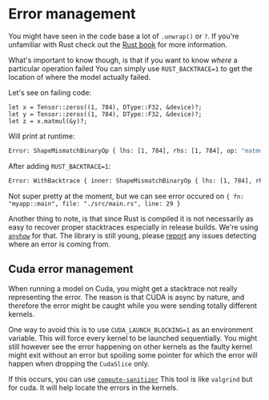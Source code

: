 # Error management

You might have seen in the code base a lot of `.unwrap()` or `?`.
If you're unfamiliar with Rust check out the [Rust book](https://doc.rust-lang.org/book/ch09-02-recoverable-errors-with-result.html)
for more information.

What's important to know though, is that if you want to know *where* a particular operation failed
You can simply use `RUST_BACKTRACE=1` to get the location of where the model actually failed.

Let's see on failing code:

```rust,ignore
let x = Tensor::zeros((1, 784), DType::F32, &device)?;
let y = Tensor::zeros((1, 784), DType::F32, &device)?;
let z = x.matmul(&y)?;
```

Will print at runtime:

```bash
Error: ShapeMismatchBinaryOp { lhs: [1, 784], rhs: [1, 784], op: "matmul" }
``` 


After adding `RUST_BACKTRACE=1`:


```bash
Error: WithBacktrace { inner: ShapeMismatchBinaryOp { lhs: [1, 784], rhs: [1, 784], op: "matmul" }, backtrace: Backtrace [{ fn: "candle::error::Error::bt", file: "/home/nicolas/.cargo/git/checkouts/candle-5bb8ef7e0626d693/f291065/candle-core/src/error.rs", line: 200 }, { fn: "candle::tensor::Tensor::matmul", file: "/home/nicolas/.cargo/git/checkouts/candle-5bb8ef7e0626d693/f291065/candle-core/src/tensor.rs", line: 816 }, { fn: "myapp::main", file: "./src/main.rs", line: 29 }, { fn: "core::ops::function::FnOnce::call_once", file: "/rustc/8ede3aae28fe6e4d52b38157d7bfe0d3bceef225/library/core/src/ops/function.rs", line: 250 }, { fn: "std::sys_common::backtrace::__rust_begin_short_backtrace", file: "/rustc/8ede3aae28fe6e4d52b38157d7bfe0d3bceef225/library/std/src/sys_common/backtrace.rs", line: 135 }, { fn: "std::rt::lang_start::{{closure}}", file: "/rustc/8ede3aae28fe6e4d52b38157d7bfe0d3bceef225/library/std/src/rt.rs", line: 166 }, { fn: "core::ops::function::impls::<impl core::ops::function::FnOnce<A> for &F>::call_once", file: "/rustc/8ede3aae28fe6e4d52b38157d7bfe0d3bceef225/library/core/src/ops/function.rs", line: 284 }, { fn: "std::panicking::try::do_call", file: "/rustc/8ede3aae28fe6e4d52b38157d7bfe0d3bceef225/library/std/src/panicking.rs", line: 500 }, { fn: "std::panicking::try", file: "/rustc/8ede3aae28fe6e4d52b38157d7bfe0d3bceef225/library/std/src/panicking.rs", line: 464 }, { fn: "std::panic::catch_unwind", file: "/rustc/8ede3aae28fe6e4d52b38157d7bfe0d3bceef225/library/std/src/panic.rs", line: 142 }, { fn: "std::rt::lang_start_internal::{{closure}}", file: "/rustc/8ede3aae28fe6e4d52b38157d7bfe0d3bceef225/library/std/src/rt.rs", line: 148 }, { fn: "std::panicking::try::do_call", file: "/rustc/8ede3aae28fe6e4d52b38157d7bfe0d3bceef225/library/std/src/panicking.rs", line: 500 }, { fn: "std::panicking::try", file: "/rustc/8ede3aae28fe6e4d52b38157d7bfe0d3bceef225/library/std/src/panicking.rs", line: 464 }, { fn: "std::panic::catch_unwind", file: "/rustc/8ede3aae28fe6e4d52b38157d7bfe0d3bceef225/library/std/src/panic.rs", line: 142 }, { fn: "std::rt::lang_start_internal", file: "/rustc/8ede3aae28fe6e4d52b38157d7bfe0d3bceef225/library/std/src/rt.rs", line: 148 }, { fn: "std::rt::lang_start", file: "/rustc/8ede3aae28fe6e4d52b38157d7bfe0d3bceef225/library/std/src/rt.rs", line: 165 }, { fn: "main" }, { fn: "__libc_start_main" }, { fn: "_start" }] }
```

Not super pretty at the moment, but we can see error occured on `{ fn: "myapp::main", file: "./src/main.rs", line: 29 }`


Another thing to note, is that since Rust is compiled it is not necessarily as easy to recover proper stacktraces
especially in release builds. We're using [`anyhow`](https://docs.rs/anyhow/latest/anyhow/) for that.
The library is still young, please [report](https://github.com/huggingface/candle/issues) any issues detecting where an error is coming from.

## Cuda error management

When running a model on Cuda, you might get a stacktrace not really representing the error.
The reason is that CUDA is async by nature, and therefore the error might be caught while you were sending totally different kernels.

One way to avoid this is to use `CUDA_LAUNCH_BLOCKING=1` as an environment variable. This will force every kernel to be launched sequentially.
You might still however see the error happening on other kernels as the faulty kernel might exit without an error but spoiling some pointer for which the error will happen when dropping the `CudaSlice` only.


If this occurs, you can use [`compute-sanitizer`](https://docs.nvidia.com/compute-sanitizer/ComputeSanitizer/index.html)
This tool is like `valgrind` but for cuda. It will help locate the errors in the kernels.


